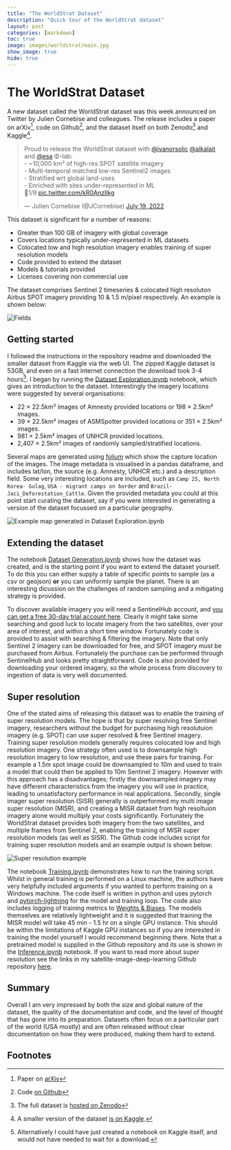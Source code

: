 ```yaml
---
title: "The WorldStrat Dataset"
description: "Quick tour of the WorldStrat dataset"
layout: post
categories: [markdown]
toc: true
image: images/worldstrat/main.jpg
show_image: true
hide: true
---
```

# The WorldStrat Dataset

A new dataset called the WorldStrat dataset was this week announced on Twitter by Julien Cornebise and colleagues. The release includes a paper on arXiv[^1], code on Github[^2], and the dataset itself on both Zenodo[^3] and Kaggle[^4]. 

<blockquote class="twitter-tweet tw-align-center"><p lang="en" dir="ltr">Proud to release the WorldStrat dataset with <a href="https://twitter.com/ivanorsolic?ref_src=twsrc%5Etfw">@ivanorsolic</a> <a href="https://twitter.com/alkalait?ref_src=twsrc%5Etfw">@alkalait</a> and <a href="https://twitter.com/esa?ref_src=twsrc%5Etfw">@esa</a> Φ-lab:<br>- ~10,000 km² of high-res SPOT satellite imagery<br>- Multi-temporal matched low-res Sentinel2 images<br>- Stratified wrt global land-uses<br>- Enriched with sites under-represented in ML<br>🧵1/9 <a href="https://t.co/kR0AnzIlkg">pic.twitter.com/kR0AnzIlkg</a></p>&mdash; Julien Cornebise (@JCornebise) <a href="https://twitter.com/JCornebise/status/1549356696664956928?ref_src=twsrc%5Etfw">July 19, 2022</a></blockquote> <script async src="https://platform.twitter.com/widgets.js" charset="utf-8"></script>

This dataset is significant for a number of reasons:

- Greater than 100 GB of imagery with global coverage
- Covers locations typically under-represented in ML datasets
- Colocated low and high resolution imagery enables training of super resolution models
- Code provided to extend the dataset
- Models & tutorials provided
- Licenses covering non commercial use

The dataset comprises Sentinel 2 timeseries & colocated high resoluton Airbus SPOT imagery providing 10 & 1.5 m/pixel respectively. An example is shown below:

![](https://raw.githubusercontent.com/robmarkcole/blog/master/images/worldstrat/fields.jpg "Fields" )

## Getting started
I followed the instructions in the repository readme and downloaded the smaller dataset from Kaggle via the web UI. The zipped Kaggle dataset is 53GB, and even on a fast internet connection the download took 3-4 hours[^5]. I began by running the [Dataset Exploration.ipynb](https://github.com/worldstrat/worldstrat/blob/main/Dataset%20Exploration.ipynb) notebook, which gives an introduction to the dataset. Interestingly the imagery locations were suggested by several organisations:

- 22 × 22.5km² images of Amnesty provided locations or 198 × 2.5km² images.
- 39 × 22.5km² images of ASMSpotter provided locations or 351 × 2.5km² images.
- 981 × 2.5km² images of UNHCR provided locations.
- 2,407 × 2.5km² images of randomly sampled/stratified locations.

Several maps are generated using [folium](http://python-visualization.github.io/folium/) which show the capture location of the images. The image metadata is visualised in a pandas dataframe, and includes lat/lon, the source (e.g. Amnesty, UNHCR etc.) and a description field. Some very interesting locations are included, such as `Camp 25, North Korea- Gulag`, `USA - migrant camps on border` and `Brazil-Jaci_Deforestation_Cattle`. Given the provided metadata you could at this point start curating the dataset, say if you were interested in generating a version of the dataset focussed on a particular geography.

![](https://raw.githubusercontent.com/robmarkcole/blog/master/images/worldstrat/map.jpg "Example map generated in Dataset Exploration.ipynb" )

## Extending the dataset
The notebook [Dataset Generation.ipynb](https://github.com/worldstrat/worldstrat/blob/main/Dataset%20Generation.ipynb) shows how the dataset was created, and is the starting point if you want to extend the dataset yourself. To do this you can either supply a table of specific points to sample (as a csv or geojson) **or** you can uniformly sample the planet. There is an interesting dicussion on the challenges of random sampling and a mitigating strategy is provided. 

To discover available imagery you will need a SentinelHub account, and [you can get a free 30-day trial account here](https://www.sentinel-hub.com/trial). Clearly it might take some searching and good luck to locate imagery from the two satellites, over your area of interest, and within a short time window. Fortunately code is provided to assist with searching & filtering the imagery. Note that only Sentinel 2 imagery can be downloaded for free, and SPOT imagery must be purchased from Airbus. Fortunately the purchase can be performed through SentinelHub and looks pretty straightforward. Code is also provided for downloading your ordered imagery, so the whole process from discovery to ingestion of data is very well documented.

## Super resolution
One of the stated aims of releasing this dataset was to enable the training of super resolution models. The hope is that by super resolving free Sentinel imagery, researchers without the budget for purchasing high resolutuion imagery (e.g. SPOT) can use super resolved & free Sentinel imagery. Training super resolution models generally requires colocated low and high resolution imagery. One strategy often used is to downsample high resolution imagery to low resolution, and use these pairs for training. For example a 1.5m spot image could be downsampled to 10m and used to train a model that could then be applied to 10m Sentinel 2 imagery. However with this approach has a disadvantages; firstly the downsampled imagery may have different characteristics from the imagery you will use in practice, leading to unsatisfactory performance in real applications. Secondly, single imager super resolution (SISR) generally is outperformed my multi image super resolution (MISR), and creating a MISR dataset from high resoltuion imagery alone would multiply your costs significantly. Fortunately the WorldStrat dataset provides both imagery from the two satellites, and multiple frames from Sentinel 2, enabling the training of MISR super resolution models (as well as SISR). The Github code includes script for training super resolution models and an example output is shown below:

![](https://raw.githubusercontent.com/robmarkcole/blog/master/images/worldstrat/SR.jpg "Super resolution example" )

The notebook [Training.ipynb](https://github.com/worldstrat/worldstrat/blob/main/Training.ipynb) demonstrates how to run the training script. Whilst in general training is performed on a Linux machine, the authors have very helpfully included arguments if you wanted to perform training on a Windows machine. The code itself is written in python and uses pytorch and [pytorch-lightning](https://www.pytorchlightning.ai/) for the model and training loop. The code also includes logging of training metrics to [Weights & Biases](https://wandb.ai/site). The models themselves are relatively lightweight and it is suggested that training the MISR model will take 45 min - 1.5 hr on a single GPU instance. This should be within the limitations of Kaggle GPU instances so if you are interested in training the model yourself I would recommend beginning there. Note that a pretrained model is supplied in the Github repository and its use is shown in the [Inference.ipynb](https://github.com/worldstrat/worldstrat/blob/main/Inference.ipynb) notebook. If you want to read more about super resolution see the links in my satellite-image-deep-learning Github repository [here](https://github.com/robmarkcole/satellite-image-deep-learning#super-resolution). 

## Summary
Overall I am very impressed by both the size and global nature of the dataset, the quality of the documentation and code, and the level of thought that has gone into its preparation. Datasets often focus on a particular part of the world (USA mostly) and are often released without clear documentation on how they were produced, making them hard to extend.

## Footnotes
[^1]: Paper on [arXiv](https://arxiv.org/abs/2207.06418)
[^2]: Code [on Github](https://github.com/worldstrat/worldstrat)
[^3]: The full dataset is [hosted on Zenodo](https://zenodo.org/record/6810792#.YtjNb-zMK3I)
[^4]: A smaller version of the dataset [is on Kaggle](https://www.kaggle.com/datasets/jucor1/worldstrat). 
[^5]: Alternatively I could have just created a notebook on Kaggle itself, and would not have needed to wait for a download.

